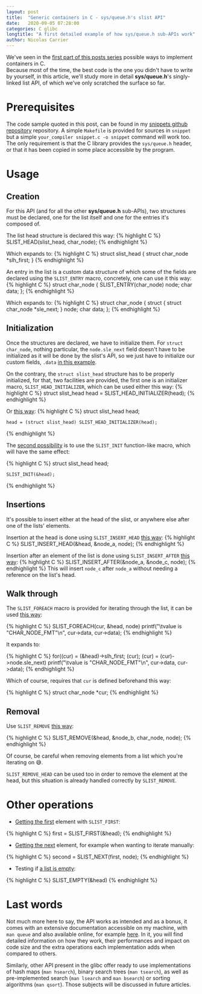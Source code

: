 ```yaml
---
layout: post
title:  "Generic containers in C - sys/queue.h's slist API"
date:   2020-09-05 07:28:00
categories: C glibc
longtitle: "A first detailed example of how sys/queue.h sub-APIs work"
author: Nicolas Carrier
---
```


We've seen in the [first part of this posts series][part_1] possible ways to
implement containers in C.  
Because most of the time, the best code is the one you didn't have to write by
yourself, in this article, we'll study more in detail **sys/queue.h**'s
singly-linked list API, of which we've only scratched the surface so far.

# Prerequisites

The code sample quoted in this post, can be found in my
[snippets github repository][snippets] repository.
A simple `Makefile` is provided for sources in `snippet` but a simple
`your_compiler snippet.c -o snippet` command will work too.
The only requirement is that the C library provides the `sys/queue.h` header,
or that it has been copied in some place accessible by the program.

# Usage

## Creation

For this API (and for all the other **sys/queue.h** sub-APIs), two structures
must be declared, one for the list itself and one for the entries it's composed
of.

The list head structure is declared this way:
{% highlight C %}
SLIST_HEAD(slist_head, char_node);
{% endhighlight %}

Which expands to:
{% highlight C %}
struct slist_head {
	struct char_node *slh_first;
}
{% endhighlight %}

An entry in the list is a custom data structure of which some of the fields are
declared using the `SLIST_ENTRY` macro, concretely, one can use it this way:
{% highlight C %}
struct char_node {
	SLIST_ENTRY(char_node) node;
	char data;
};
{% endhighlight %}

Which expands to:
{% highlight C %}
struct char_node {
	struct {
		struct char_node *sle_next;
	} node;
	char data;
};
{% endhighlight %}

## Initialization

Once the structures are declared, we have to initialize them.
For `struct char_node`, nothing particular, the `node.sle_next` field doesn't
have to be initialized as it will be done by the slist's API, so we just have to
initialize our custom fields, `.data` [in this example][char_node_init].

On the contrary, the `struct slist_head` structure has to be properly
initialized, for that, two facilities are provided, the first one is an
initializer macro, `SLIST_HEAD_INITIALIZER`, which can be used either this way:
{% highlight C %}
	struct slist_head head = SLIST_HEAD_INITIALIZER(head);
{% endhighlight %}

Or [this way][slist_head_init]:
{% highlight C %}
	struct slist_head head;

	head = (struct slist_head) SLIST_HEAD_INITIALIZER(head);
{% endhighlight %}

The [second possibility][slist_head_init_2] is to use the `SLIST_INIT`
function-like macro, which will have the same effect:

{% highlight C %}
	struct slist_head head;

	SLIST_INIT(&head);
{% endhighlight %}

## Insertions

It's possible to insert either at the head of the slist, or anywhere else after
one of the lists' elements.

Insertion at the head is done using `SLIST_INSERT_HEAD`
[this way][head_insertion]:
{% highlight C %}
SLIST_INSERT_HEAD(&head, &node_a, node);
{% endhighlight %}

Insertion after an element of the list is done using `SLIST_INSERT_AFTER`
[this way][after_insertion]:
{% highlight C %}
SLIST_INSERT_AFTER(&node_a, &node_c, node);
{% endhighlight %}
This will insert `node_c` after `node_a` without needing a reference on the
list's head.

## Walk through

The `SLIST_FOREACH` macro is provided for iterating through the list, it can be
used [this way][walk_through]:

{% highlight C %}
SLIST_FOREACH(cur, &head, node)
	printf("\tvalue is "CHAR_NODE_FMT"\n", cur->data, cur->data);
{% endhighlight %}

It expands to:

{% highlight C %}
for((cur) = (&head)->slh_first; (cur); (cur) = (cur)->node.sle_next)
	printf("\tvalue is "CHAR_NODE_FMT"\n", cur->data, cur->data);
{% endhighlight %}

Which of course, requires that `cur` is defined beforehand this way:

{% highlight C %}
struct char_node *cur;
{% endhighlight %}

## Removal

Use `SLIST_REMOVE` [this way][removal]:

{% highlight C %}
SLIST_REMOVE(&head, &node_b, char_node, node);
{% endhighlight %}

Of course, be careful when removing elements from a list which you're
iterating on 😅.

`SLIST_REMOVE_HEAD` can be used too in order to remove the element at the head,
but this situation is already handled correctly by `SLIST_REMOVE`.

# Other operations

* [Getting the first][first] element with `SLIST_FIRST`:

{% highlight C %}
first = SLIST_FIRST(&head);
{% endhighlight %}

* [Getting the next][next] element, for example when wanting to iterate manually:

{% highlight C %}
second = SLIST_NEXT(first, node);
{% endhighlight %}

* Testing if [a list is empty][empty]:

{% highlight C %}
SLIST_EMPTY(&head)
{% endhighlight %}

# Last words

Not much more here to say, the API works as intended and as a bonus, it comes
with an extensive documentation accessible on my machine, with `man queue`
and also available online, for example [here][man].
In it, you will find detailed information on how they work, their performances
and impact on code size and the extra operations each implementation adds when
compared to others.

Similarly, other API present in the glibc offer ready to use implementations of
hash maps (`man hsearch`), binary search trees (`man tsearch`), as well as
pre-implemented search (`man lsearch` and `man bsearch`) or sorting algorithms
(`man qsort`).
Those subjects will be discussed in future articles.


[part_1]: /c/glibc/2019/05/01/containers-in-c-implementation.html
[snippets]: https://github.com/ncarrier/snippets/blob/1b4ceb3eed3ea21dfaf285e6130ec1712d458a11/queue/slist.c
[char_node_init]: https://github.com/ncarrier/snippets/blob/1b4ceb3eed3ea21dfaf285e6130ec1712d458a11/queue/slist.c#L18
[slist_head_init]: https://github.com/ncarrier/snippets/blob/1b4ceb3eed3ea21dfaf285e6130ec1712d458a11/queue/slist.c#L29
[slist_head_init_2]: https://github.com/ncarrier/snippets/blob/1b4ceb3eed3ea21dfaf285e6130ec1712d458a11/queue/slist.c#L31
[head_insertion]: https://github.com/ncarrier/snippets/blob/1b4ceb3eed3ea21dfaf285e6130ec1712d458a11/queue/slist.c#L34
[after_insertion]: https://github.com/ncarrier/snippets/blob/1b4ceb3eed3ea21dfaf285e6130ec1712d458a11/queue/slist.c#L36
[walk_through]: https://github.com/ncarrier/snippets/blob/1b4ceb3eed3ea21dfaf285e6130ec1712d458a11/queue/slist.c#L42
[removal]: https://github.com/ncarrier/snippets/blob/1b4ceb3eed3ea21dfaf285e6130ec1712d458a11/queue/slist.c#L46
[first]: https://github.com/ncarrier/snippets/blob/1b4ceb3eed3ea21dfaf285e6130ec1712d458a11/queue/slist.c#L53
[next]: https://github.com/ncarrier/snippets/blob/1b4ceb3eed3ea21dfaf285e6130ec1712d458a11/queue/slist.c#L56
[empty]: https://github.com/ncarrier/snippets/blob/1b4ceb3eed3ea21dfaf285e6130ec1712d458a11/queue/slist.c#L62
[man]: https://linux.die.net/man/3/queue